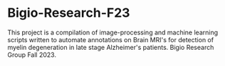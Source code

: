 # Bigio-Research-F23
This project is a compilation of image-processing and machine learning scripts written to automate annotations on Brain MRI's for detection of myelin degeneration in late stage Alzheimer's patients. Bigio Research Group Fall 2023.
